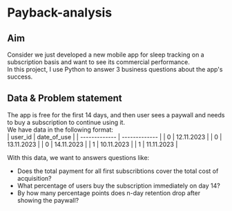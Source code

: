 # Payback-analysis
## Aim
Consider we just developed a new mobile app for sleep tracking on a subscription basis and want to see its commercial performance. \
In this project, I use Python to answer 3 business questions about the app's success.

## Data & Problem statement
The app is free for the first 14 days, and then user sees a paywall and needs to buy a subscription to continue using it. \
We have data in the following format:        
| user_id  | date_of_use |
| ------------- | ------------- |
| 0  | 12.11.2023  |
| 0  | 13.11.2023  |
| 0  | 14.11.2023  |
| 1  | 10.11.2023  |
| 1  | 11.11.2023  |

With this data, we want to answers questions like:
- Does the total payment for all first subscribtions cover the total cost of acquisition?
- What percentage of users buy the subscription immediately on day 14?
- By how many percentage points does n-day retention drop after showing the paywall?

